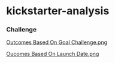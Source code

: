 # kickstarter-analysis

### Challenge

[Outcomes Based On Goal Challenge.png](Outcomes%20Based%20On%20Goal%20Challenge%20)

[Oucomes Based On Launch Date.png](Outcomes%20Based%20On%20Launch%20Date%20)

